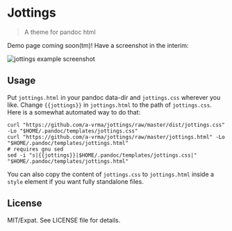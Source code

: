 # Jottings

> A theme for pandoc html

Demo page coming soon(tm)!
Have a screenshot in the interim:

![jottings example screenshot](https://user-images.githubusercontent.com/29077900/47932905-544d6e00-dea9-11e8-96a7-41fd880db4b2.png)

## Usage

Put `jottings.html` in your pandoc data-dir and `jottings.css` wherever you like.
Change `{{jottings}}` in `jottings.html` to the path of `jottings.css`. Here is a somewhat
automated way to do that:

```shell
curl "https://github.com/a-vrma/jottings/raw/master/dist/jottings.css" -Lo "$HOME/.pandoc/templates/jottings.css"
curl "https://github.com/a-vrma/jottings/raw/master/jottings.html" -Lo "$HOME/.pandoc/templates/jottings.html"
# requires gnu sed
sed -i "s|{{jottings}}|$HOME/.pandoc/templates/jottings.css|" "$HOME/.pandoc/templates/jottings.html"
```

You can also copy the content of `jottings.css` to `jottings.html` inside a `style` element
if you want fully standalone files.

## License

MIT/Expat. See LICENSE file for details.
